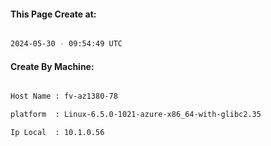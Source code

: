 
   
#### This Page Create at:

```bash

2024-05-30 - 09:54:49 UTC

```

#### Create By Machine:

```bash

Host Name : fv-az1380-78

platform  : Linux-6.5.0-1021-azure-x86_64-with-glibc2.35

Ip Local  : 10.1.0.56

```

